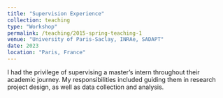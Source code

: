 ```yaml
---
title: "Supervision Experience"
collection: teaching
type: "Workshop"
permalink: /teaching/2015-spring-teaching-1
venue: "University of Paris-Saclay, INRAe, SADAPT"
date: 2023
location: "Paris, France"
---
```


I had the privilege of supervising a master’s intern throughout their academic journey. My responsibilities included guiding them in research project design, as well as data collection and analysis.
